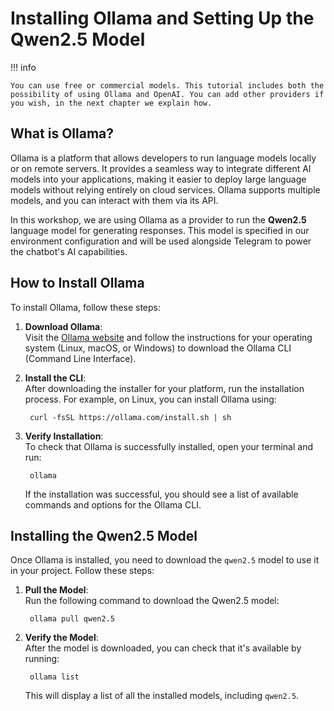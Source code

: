 # Installing Ollama and Setting Up the Qwen2.5 Model

!!! info

    You can use free or commercial models. This tutorial includes both the possibility of using Ollama and OpenAI. You can add other providers if you wish, in the next chapter we explain how.

## What is Ollama?

Ollama is a platform that allows developers to run language models locally or on remote servers. It provides a seamless way to integrate different AI models into your applications, making it easier to deploy large language models without relying entirely on cloud services. Ollama supports multiple models, and you can interact with them via its API.

In this workshop, we are using Ollama as a provider to run the **Qwen2.5** language model for generating responses. This model is specified in our environment configuration and will be used alongside Telegram to power the chatbot's AI capabilities.

## How to Install Ollama

To install Ollama, follow these steps:

1. **Download Ollama**:  
   Visit the [Ollama website](https://ollama.com) and follow the instructions for your operating system (Linux, macOS, or Windows) to download the Ollama CLI (Command Line Interface).

2. **Install the CLI**:  
   After downloading the installer for your platform, run the installation process. For example, on Linux, you can install Ollama using:
        
        curl -fsSL https://ollama.com/install.sh | sh

3. **Verify Installation**:  
   To check that Ollama is successfully installed, open your terminal and run:
   
        ollama

   If the installation was successful, you should see a list of available commands and options for the Ollama CLI.

## Installing the Qwen2.5 Model

Once Ollama is installed, you need to download the `qwen2.5` model to use it in your project. Follow these steps:

1. **Pull the Model**:  
   Run the following command to download the Qwen2.5 model:

        ollama pull qwen2.5

2. **Verify the Model**:  
   After the model is downloaded, you can check that it's available by running:

        ollama list

   This will display a list of all the installed models, including `qwen2.5`.

